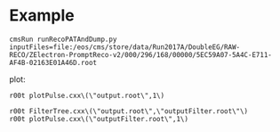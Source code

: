 Example
====

    cmsRun runRecoPATAndDump.py  inputFiles=file:/eos/cms/store/data/Run2017A/DoubleEG/RAW-RECO/ZElectron-PromptReco-v2/000/296/168/00000/5EC59A07-5A4C-E711-AF4B-02163E01A46D.root
    
plot:

    r00t plotPulse.cxx\(\"output.root\",1\)

    r00t FilterTree.cxx\(\"output.root\",\"outputFilter.root\"\)
    r00t plotPulse.cxx\(\"outputFilter.root\",1\)



